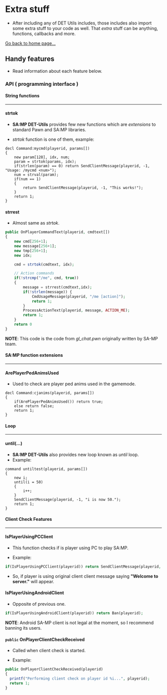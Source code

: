 # Extra stuff
- After including any of DET Utils includes, those includes also import some extra stuff to your code as well. That *extra* stuff can be anything, functions, callbacks and more.

[Go back to home page...](README.md)

## Handy features
- Read information about each feature below.
### API ( programming interface )
#### **String functions**
------------------------------------------
#### strtok
- **SA:MP DET-Utils** provides few new functions which are *extensions* to standard Pawn and SA:MP libraries.

- *strtok* function is one of them, example:

```pawn
decl Command:mycmd(playerid, params[])
{
    new param[128], idx, num;
    param = strtok(params, idx);
    if(strlen(param) == 0) return SendClientMessage(playerid, -1, "Usage: /mycmd <num>");
    num = strval(param);
    if(num == 1)
    {
        return SendClientMessage(playerid, -1, "This works!");
    }
    return 1;
}
```
#### strrest
- Almost same as *strtok*.

```php
public OnPlayerCommandText(playerid, cmdtext[])
{
    new cmd[256+1];
	new message[256+1];
	new	tmp[256+1];
	new	idx;

	cmd = strtok(cmdtext, idx);

    // Action commands
	if(!strcmp("/me", cmd, true))
	{
  	    message = strrest(cmdtext,idx);
  	    if(!strlen(message)) {
			CmdUsageMessage(playerid, "/me [action]");
			return 1;
		}
		ProcessActionText(playerid, message, ACTION_ME);
		return 1;
	}
    return 0
}
```
**NOTE**: This code is the code from *gl_chat.pwn* originally written by SA-MP team.
#### **SA:MP function extensions**
------------------------------------------
#### ArePlayerPedAnimsUsed
- Used to check are player ped anims used in the gamemode.

```pawn
decl Command:cjanims(playerid, params[])
{
	if(ArePlayerPedAnimsUsed()) return true;
	else return false;
	return 1;
}
```

#### **Loop**
------------------------------------------
#### until(...)
- **SA:MP DET-Utils** also provides new loop known as *until* loop.
- Example:
```pawn
command untiltest(playerid, params[])
{
    new i;
    until(i = 50)
    {
        i++;
    }
    SendClientMessage(playerid, -1, "i is now 50.");
    return 1;
}
```

#### **Client Check Features**
------------------------------------------
#### IsPlayerUsingPCClient
- This function checks if is player using PC to play SA:MP.

- Example:

```php
if(IsPlayerUsingPCClient(playerid)) return SendClientMessage(playerid, -1, "Welcome to server.);
```

- So, if player is using original client client message saying **"Welcome to server."** will appear.

#### IsPlayerUsingAndroidClient

- Opposite of previous one.

```php
if(IsPlayerUsingAndroidClient(playerid)) return Ban(playerid);
```

**NOTE**: Android SA-MP client is not legal at the moment, so I recommend banning its users.

#### ``public`` OnPlayerClientCheckReceived

- Called when client check is started.

- Example:

```php
public OnPlayerClientCheckReceived(playerid)
{
  printf("Performing client check on player id %i...", playerid);
  return 1;
}
```
